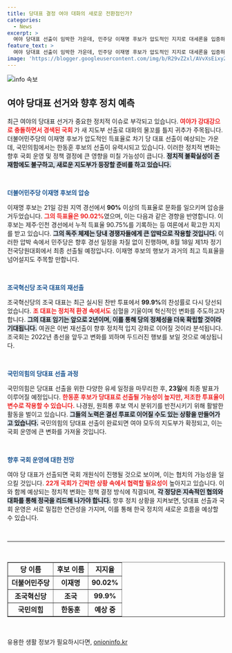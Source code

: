 ```yaml
---
title: 당대표 결정 여야 대화의 새로운 전환점인가?
categories:
  - News
excerpt: >
  여야 당대표 선출이 임박한 가운데, 민주당 이재명 후보가 압도적인 지지로 대세론을 입증하며 독주 체제를 굳혔다. 반면, 국민의힘은 한동훈 후보가 유력하나 저조한 투표율이 변수로 작용할 가능성도 제기되고 있다.
feature_text: >
  여야 당대표 선출이 임박한 가운데, 민주당 이재명 후보가 압도적인 지지로 대세론을 입증하며 독주 체제를 굳혔다. 반면, 국민의힘은 한동훈 후보가 유력하나 저조한 투표율이 변수로 작용할 가능성도 제기되고 있다.
image: 'https://blogger.googleusercontent.com/img/b/R29vZ2xl/AVvXsEixyZcFfHzMRdzZMjFBmAUKJYCLCGyLL1o632UiGVXcaFdKo_bkvkuCioo0uUKlGfBVcT3P84aROyZIXSBEx3Aw5nCQ3pTgDom1WDC4m8eifvWiAmWEEVb4x6G_l8C0QH225ldMjyaFvpxGEBGNO37VmDTDMHGhJPq73UglMfDca1-0aw/s1600/blogspot.png'
---
```


<p><img src="https://blogger.googleusercontent.com/img/b/R29vZ2xl/AVvXsEixyZcFfHzMRdzZMjFBmAUKJYCLCGyLL1o632UiGVXcaFdKo_bkvkuCioo0uUKlGfBVcT3P84aROyZIXSBEx3Aw5nCQ3pTgDom1WDC4m8eifvWiAmWEEVb4x6G_l8C0QH225ldMjyaFvpxGEBGNO37VmDTDMHGhJPq73UglMfDca1-0aw/s1600/blogspot.png" alt="info 속보" /></p>

<h2 data-ke-size="size26">여야 당대표 선거와 향후 정치 예측</h2>

<p data-ke-size="size16">최근 여야의 당대표 선거가 중요한 정치적 이슈로 부각되고 있습니다. <b><span style="color: #ee2323;">여야가 강대강으로 충돌하면서 경색된 국회 </span></b>가 새 지도부 선출로 대화의 물꼬를 틀지 귀추가 주목됩니다. 더불어민주당의 이재명 후보가 압도적인 득표율로 차기 당 대표 선출이 예상되는 가운데, 국민의힘에서는 한동훈 후보의 선출이 유력시되고 있습니다. 이러한 정치적 변화는 향후 국회 운영 및 정책 결정에 큰 영향을 미칠 가능성이 큽니다. <b><span style="background-color: #21538527;">정치적 불확실성이 존재함에도 불구하고, 새로운 지도부가 등장할 준비를 하고 있습니다.</span></b> </p>

<p data-ke-size="size16">&nbsp;</p>

<p><b><span style="color: #1a5490;">더불어민주당 이재명 후보의 압승</span></b> </p>

<p data-ke-size="size16">이재명 후보는 21일 강원 지역 경선에서 <b>90%</b> 이상의 득표율로 문화를 일으키며 압승을 거두었습니다. <b><span style="color: #ee2323;">그의 득표율은 90.02%</span></b>였으며, 이는 다음과 같은 경향을 반영합니다. 이 후보는 제주·인천 경선에서 누적 득표율 90.75%를 기록하는 등 여론에서 확고한 지지를 받고 있습니다. <b><span style="background-color: #21538527;">그의 독주 체제는 당내 경쟁자들에게 큰 압박으로 작용할 것입니다.</span></b> 이러한 압박 속에서 민주당은 향후 경선 일정을 차질 없이 진행하며, 8월 18일 제1차 정기전국당원대회에서 최종 선출될 예정입니다. 이재명 후보의 행보가 과거의 최고 득표율을 넘어설지도 주목할 만합니다. </p>

<p data-ke-size="size16">&nbsp;</p>

<p><b><span style="color: #1a5490;">조국혁신당 조국 대표의 재선출</span></b></p>

<p data-ke-size="size16">조국혁신당의 조국 대표는 최근 실시된 찬반 투표에서 <b>99.9%</b>의 찬성률로 다시 당선되었습니다. <b><span style="color: #ee2323;">조 대표는 정치적 환경 속에서도 </span></b>심혈을 기울이며 혁신적인 변화를 주도하고자 합니다. <b><span style="background-color: #21538527;">그의 대표 임기는 앞으로 2년이며, 이를 통해 당의 정체성을 더욱 확립할 것이라 기대됩니다.</span></b> 여권은 이번 재선출이 향후 정치적 입지 강화로 이어질 것이라 분석됩니다. 조국회는 2022년 총선을 앞두고 변화를 꾀하며 두드러진 행보를 보일 것으로 예상됩니다.</p>

<p data-ke-size="size16">&nbsp;</p>

<p><b><span style="color: #1a5490;">국민의힘의 당대표 선출 과정</span></b></p>

<p data-ke-size="size16">국민의힘은 당대표 선출을 위한 다양한 유세 일정을 마무리한 후, <b>23일</b>에 최종 발표가 이루어질 예정입니다. <b><span style="color: #ee2323;">한동훈 후보가 당대표로 선출될 가능성이 높지만, 저조한 투표율이 변수로 작용할 수 있습니다.</span></b> 나경원, 원희룡 후보 역시 분위기를 반전시키기 위해 활발한 활동을 벌이고 있습니다. <b><span style="background-color: #21538527;">그들의 노력은 결선 투표로 이어질 수도 있는 상황을 만들어가고 있습니다.</span></b> 국민의힘의 당대표 선출이 완료되면 여야 모두의 지도부가 확정되고, 이는 국회 운영에 큰 변화를 가져올 것입니다.</p>

<p data-ke-size="size16">&nbsp;</p>

<p><b><span style="color: #1a5490;">향후 국회 운영에 대한 전망</span></b></p>

<p data-ke-size="size16">여야 당 대표가 선출되면 국회 개원식이 진행될 것으로 보이며, 이는 협치의 가능성을 일으킬 것입니다. <b><span style="color: #ee2323;">22개 국회가 긴박한 상황 속에서 협력할 필요성이</span></b> 높아지고 있습니다. 이와 함께 예상되는 정치적 변화는 정책 결정 방식에 직결되며, <b><span style="background-color: #21538527;">각 정당은 지속적인 협의와 대화를 통해 정국을 리드해 나가야 합니다.</span></b> 향후 정치 상황을 지켜보면, 당대표 선출과 국회 운영은 서로 밀접한 연관성을 가지며, 이를 통해 한국 정치의 새로운 흐름을 예상할 수 있습니다.</p>

<p data-ke-size="size16">&nbsp;</p>

<hr/>

<p data-ke-size="size16">&nbsp;</p>

<table style="width: 100%; border-collapse: collapse;" border="1">
<tr>
<td style="text-align: center; height: 17px;"><b>당 이름</b></td>
<td style="text-align: center; height: 17px;"><b>후보 이름</b></td>
<td style="text-align: center; height: 17px;"><b>지지율</b></td>
</tr>
<tr>
<td style="text-align: center; height: 17px;"><b>더불어민주당</b></td>
<td style="text-align: center; height: 17px;"><b>이재명</b></td>
<td style="text-align: center; height: 17px;"><b>90.02%</b></td>
</tr>
<tr>
<td style="text-align: center; height: 17px;"><b>조국혁신당</b></td>
<td style="text-align: center; height: 17px;"><b>조국</b></td>
<td style="text-align: center; height: 17px;"><b>99.9%</b></td>
</tr>
<tr>
<td style="text-align: center; height: 17px;"><b>국민의힘</b></td>
<td style="text-align: center; height: 17px;"><b>한동훈</b></td>
<td style="text-align: center; height: 17px;"><b>예상 중</b></td>
</tr>
</table>

<p data-ke-size="size16">&nbsp;</p>
유용한 생활 정보가 필요하시다면, <a href="https://onioninfo.kr" rel="dofollow">onioninfo.kr</a>


